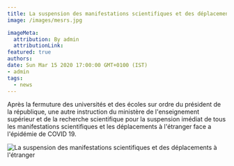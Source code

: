 ```yaml
---
title: La suspension des manifestations scientifiques et des déplacements à l'étranger.
image: /images/mesrs.jpg

imageMeta:
  attribution: By admin
  attributionLink:
featured: true
authors:
date: Sun Mar 15 2020 17:00:00 GMT+0100 (IST)
- admin
tags:
  - news
---
```

Après la fermuture des universités et des écoles sur ordre du président de la république, une autre instruction du ministère de l'enseignement supérieur et de la recherche scientifique pour la suspension imédiat de tous les manifestations scientifiques et les déplacements à l'étranger face a l'épidémie de COVID 19.

![La suspension des manifestations scientifiques et des déplacements à l'étranger](/images/suspension-des-manifestations-scientifiques-et-des-deplacements.jpg)  
